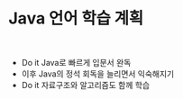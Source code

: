 # Java 언어 학습 계획

<br>

- Do it Java로 빠르게 입문서 완독
- 이후 Java의 정석 회독을 늘리면서 익숙해지기
- Do it 자료구조와 알고리즘도 함께 학습